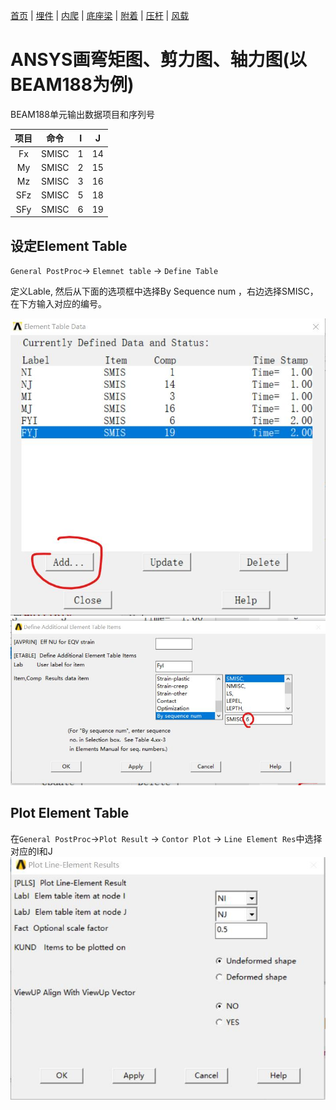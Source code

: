 [首页](./readme.md) | [埋件](./埋件计算.md) | [内爬](./内爬计算.md) | [底座梁](./底座梁计算.md) | [附着](./附着计算.md) | [压杆](./压杆校核.md) | [风载](./风载.md)
# ANSYS画弯矩图、剪力图、轴力图(以BEAM188为例)

BEAM188单元输出数据项目和序列号

| 项目 | 命令  |  I   |  J   |
| :--: | :---: | :--: | :--: |
|  Fx  | SMISC |  1   |  14  |
|  My  | SMISC |  2   |  15  |
|  Mz  | SMISC |  3   |  16  |
| SFz  | SMISC |  5   |  18  |
| SFy  | SMISC |  6   |  19  |

## 设定Element Table

`General PostProc`-> `Elemnet table` -> `Define Table`

定义Lable, 然后从下面的选项框中选择By Sequence num ，右边选择SMISC，在下方输入对应的编号。

![define-table](./images/define-table.png)
![define-table2](./images/define-table2.png)

## Plot Element Table
在`General PostProc`->`Plot Result` -> `Contor Plot` -> `Line Element Res`中选择对应的I和J
![plot-element-table](./images/plot-element-table.png)
